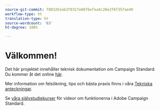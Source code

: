 ```yaml
---
source-git-commit: f803261eb3f0317e8876efea4c20e2f6f357ae40
workflow-type: ht
translation-type: ht
source-wordcount: '63'
ht-degree: 100%

---
```

# Välkommen!

Det här projektet innehåller teknisk dokumentation om Campaign Standard. Du kommer åt det online [här](https://docs.adobe.com/content/help/sv-SE/campaign-standard/using/campaign-standard-home.html).

Mer information om felsökning, tips och bästa praxis finns i våra [Tekniska anteckningar](https://helpx.adobe.com/se/campaign/kb/acs-article-list.html).

Se [våra självstudiekurser](https://docs.adobe.com/content/help/sv-SE/campaign-standard-learn/tutorials/overview.html) för videor om funktionerna i Adobe Campaign Standard.
